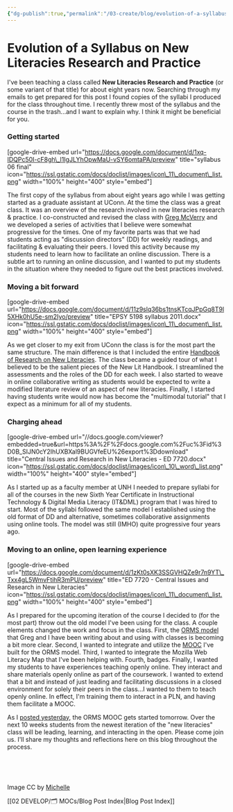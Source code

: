 ```yaml
---
{"dg-publish":true,"permalink":"/03-create/blog/evolution-of-a-syllabus-on-new-literacies-research-and-practice/","title":"Evolution of a Syllabus on New Literacies Research and Practice"}
---
```


# Evolution of a Syllabus on New Literacies Research and Practice

I've been teaching a class called **New Literacies Research and Practice** (or some variant of that title) for about eight years now. Searching through my emails to get prepared for this post I found copies of the syllabi I produced for the class throughout time. I recently threw most of the syllabus and the course in the trash...and I want to explain why. I think it might be beneficial for you.

### Getting started

\[google-drive-embed url="https://docs.google.com/document/d/1xq-IDQPc50I-cF8gh\_l1IgJLYhOpwMaU-vSY6omtaPA/preview" title="syllabus 06 final" icon="https://ssl.gstatic.com/docs/doclist/images/icon\_11\_document\_list.png" width="100%" height="400" style="embed"\]

The first copy of the syllabus from about eight years ago while I was getting started as a graduate assistant at UConn. At the time the class was a great class. It was an overview of the research involved in new literacies research & practice. I co-constructed and revised the class with [Greg McVerry](https://twitter.com/jgmac1106) and we developed a series of activities that I believe were somewhat progressive for the times. One of my favorite parts was that we had students acting as "discussion directors" (DD) for weekly readings, and facilitating & evaluating their peers. I loved this activity because my students need to learn how to facilitate an online discussion. There is a subtle art to running an online discussion, and I wanted to put my students in the situation where they needed to figure out the best practices involved.

### Moving a bit forward

\[google-drive-embed url="https://docs.google.com/document/d/11z9slq36bs1tnsKTcqJPpGq8T9l5XHk0hU5e-sm2Iyo/preview" title="EPSY 5198 syllabus 2011.docx" icon="https://ssl.gstatic.com/docs/doclist/images/icon\_11\_document\_list.png" width="100%" height="400" style="embed"\]

As we get closer to my exit from UConn the class is for the most part the same structure. The main difference is that I included the entire [Handbook of Research on New Literacies](http://www.amazon.com/Handbook-Research-Literacies-Julie-Coiro/dp/080585651X). The class became a guided tour of what I believed to be the salient pieces of the New Lit Handbook. I streamlined the assessments and the roles of the DD for each week. I also started to weave in online collaborative writing as students would be expected to write a modified literature review of an aspect of new literacies. Finally, I started having students write would now has become the "multimodal tutorial" that I expect as a minimum for all of my students.

### Charging ahead

\[google-drive-embed url="//docs.google.com/viewer?embedded=true&url=https%3A%2F%2Fdocs.google.com%2Fuc%3Fid%3D0B\_SIJN0cY2IhUXBXal9BUGVfeEU%26export%3Ddownload" title="Central Issues and Research in New Literacies - ED 7720.docx" icon="https://ssl.gstatic.com/docs/doclist/images/icon\_10\_word\_list.png" width="100%" height="400" style="embed"\]

As I started up as a faculty member at UNH I needed to prepare syllabi for all of the courses in the new Sixth Year Certificate in Instructional Technology & Digital Media Literacy (IT&DML) program that I was hired to start. Most of the syllabi followed the same model I established using the old format of DD and alternative, sometimes collaborative assignments using online tools. The model was still (IMHO) quite progressive four years ago.

### Moving to an online, open learning experience

\[google-drive-embed url="https://docs.google.com/document/d/1zKt0sXK3SSGVHQZe9r7n9YT\_Txx4gL5WmvFtihR3mPU/preview" title="ED 7720 - Central Issues and Research in New Literacies" icon="https://ssl.gstatic.com/docs/doclist/images/icon\_11\_document\_list.png" width="100%" height="400" style="embed"\]

As I prepared for the upcoming iteration of the course I decided to (for the most part) throw out the old model I've been using for the class. A couple elements changed the work and focus in the class. First, the [ORMS model](http://wiobyrne.com/overview-of-online-research-media-skills-model-mooc-and-badges/) that Greg and I have been writing about and using with classes is becoming a bit more clear. Second, I wanted to integrate and utilize the [MOOC](https://sites.google.com/site/ormsmodel/) I've built for the ORMS model. Third, I wanted to integrate the Mozilla Web Literacy Map that I've been helping with. Fourth, badges. Finally, I wanted my students to have experiences teaching openly online. They interact and share materials openly online as part of the coursework. I wanted to extend that a bit and instead of just leading and facilitating discussions in a closed environment for solely their peers in the class...I wanted to them to teach openly online. In effect, I'm training them to interact in a PLN, and having them facilitate a MOOC.

As I [posted yesterday](http://wiobyrne.com/come-join-us-for-the-online-research-and-media-skills-orms-mooc/), the ORMS MOOC gets started tomorrow. Over the next 10 weeks students from the newest iteration of the "new literacies" class will be leading, learning, and interacting in the open. Please come join us. I'll share my thoughts and reflections here on this blog throughout the process.

 

 

Image CC by [Michelle](https://www.flickr.com/photos/shell24_7/14678684844/in/photolist-on76Bb-bn57Hy-njx3NE-bzYZdp-9QZrrj-545Jmh-nqjYVf-51pffA-bn58HS-5bayG3-8DhD1D-5S37yc-5a4AFg-5edEmH-53acWm-3ePA8J-auG5LM-3sWyHk-8ggwko-c2mro1-MueG-bMmyke-6pWRDM-3sWygx-PsVR-9QZk6j-57gnZ7-oEEj3Q-bn599U-akrQAS-nbfQxB-bzYYoM-ay7UGC-jAe41-Fwxoc-9QZgob-e3sFCi-5HRmf6-fK5VHx-6q21BJ-5ZuTjJ-e3sGfX-e3yoeu-e3sGAH-8y6NFA-8y3MPv-8y6N2Q-8y6R9m-8y6QyJ-6pWQTV)

[[02 DEVELOP/🗂️ MOCs/Blog Post Index\|Blog Post Index]]